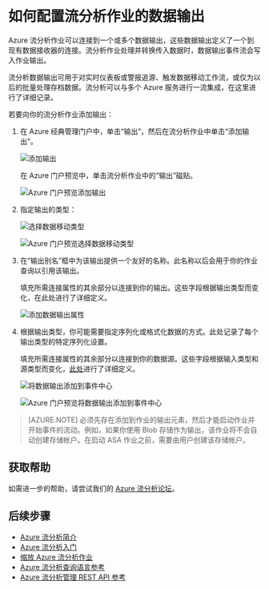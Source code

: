 <properties 
	pageTitle="如何配置流分析作业的数据输出 | Azure" 
	description="配置流分析作业的输出 | 学习路径段。"
	keywords="数据输出、数据移动"
	documentationCenter=""
	services="stream-analytics"
	authors="jeffstokes72" 
	manager="jhubbard" 
	editor="cgronlun"/>  


<tags 
	ms.service="stream-analytics" 
	ms.devlang="na" 
	ms.topic="article" 
	ms.tgt_pltfrm="na" 
	ms.workload="data-services" 
	ms.date="09/26/2016" 
	wacn.date="11/14/2016" 
	ms.author="jeffstok"/>  


# 如何配置流分析作业的数据输出

Azure 流分析作业可以连接到一个或多个数据输出，这些数据输出定义了一个到现有数据接收器的连接。流分析作业处理并转换传入数据时，数据输出事件流会写入作业输出。

流分析数据输出可用于对实时仪表板或警报追源、触发数据移动工作流，或仅为以后的批量处理存档数据。流分析可以与多个 Azure 服务进行一流集成，在这里进行了详细记录。

若要向你的流分析作业添加输出：

1. 在 Azure 经典管理门户中，单击“输出”，然后在流分析作业中单击“添加输出”。

    ![添加输出](./media/stream-analytics-add-outputs/1-stream-analytics-add-outputs.png)  


    在 Azure 门户预览中，单击流分析作业中的“输出”磁贴。

    ![Azure 门户预览添加输出](./media/stream-analytics-add-outputs/5-stream-analytics-add-outputs.png)  


2. 指定输出的类型：

    ![选择数据移动类型](./media/stream-analytics-add-outputs/2-stream-analytics-add-outputs.png)  


    ![Azure 门户预览选择数据移动类型](./media/stream-analytics-add-outputs/6-stream-analytics-add-outputs.png)  


3. 在“输出别名”框中为该输出提供一个友好的名称。此名称以后会用于你的作业查询以引用该输出。
    
    填充所需连接属性的其余部分以连接到你的输出。这些字段根据输出类型而变化，在此处进行了详细定义。

    ![添加数据输出属性](./media/stream-analytics-add-outputs/3-stream-analytics-add-outputs.png)  


4. 根据输出类型，你可能需要指定序列化或格式化数据的方式。此处记录了每个输出类型的特定序列化设置。

    填充所需连接属性的其余部分以连接到你的数据源。这些字段根据输入类型和源类型而变化，[此处](/documentation/articles/stream-analytics-create-a-job/)进行了详细定义。

    ![将数据输出添加到事件中心](./media/stream-analytics-add-outputs/4-stream-analytics-add-outputs.png)  


    ![Azure 门户预览将数据输出添加到事件中心](./media/stream-analytics-add-outputs/7-stream-analytics-add-outputs.png)  


> [AZURE.NOTE] 必须先存在添加到作业的输出元素，然后才能启动作业并开始事件的流动。例如，如果你使用 Blob 存储作为输出，该作业将不会自动创建存储帐户。在启动 ASA 作业之前，需要由用户创建该存储帐户。

## 获取帮助
如需进一步的帮助，请尝试我们的 [Azure 流分析论坛](https://social.msdn.microsoft.com/Forums/zh-CN/home?forum=AzureStreamAnalytics)。

## 后续步骤

- [Azure 流分析简介](/documentation/articles/stream-analytics-introduction/)
- [Azure 流分析入门](/documentation/articles/stream-analytics-get-started/)
- [缩放 Azure 流分析作业](/documentation/articles/stream-analytics-scale-jobs/)
- [Azure 流分析查询语言参考](https://msdn.microsoft.com/zh-cn/library/azure/dn834998.aspx)
- [Azure 流分析管理 REST API 参考](https://msdn.microsoft.com/zh-cn/library/azure/dn835031.aspx)

<!---HONumber=Mooncake_1107_2016-->
